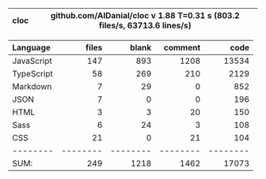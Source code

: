 | cloc | github.com/AlDanial/cloc v 1.88 T=0.31 s (803.2 files/s, 63713.6 lines/s) |
| ---- | ------------------------------------------------------------------------- |


| Language   |    files |    blank |  comment |     code |
| :--------- | -------: | -------: | -------: | -------: |
| JavaScript |      147 |      893 |     1208 |    13534 |
| TypeScript |       58 |      269 |      210 |     2129 |
| Markdown   |        7 |       29 |        0 |      852 |
| JSON       |        7 |        0 |        0 |      196 |
| HTML       |        3 |        3 |       20 |      150 |
| Sass       |        6 |       24 |        3 |      108 |
| CSS        |       21 |        0 |       21 |      104 |
| --------   | -------- | -------- | -------- | -------- |
| SUM:       |      249 |     1218 |     1462 |    17073 |
